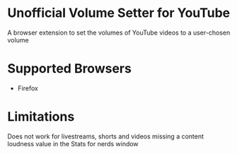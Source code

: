 # Unofficial Volume Setter for YouTube
A browser extension to set the volumes of YouTube videos to a user-chosen volume

# Supported Browsers
- Firefox

# Limitations
Does not work for livestreams, shorts and videos missing a content loudness value in the Stats for nerds window
